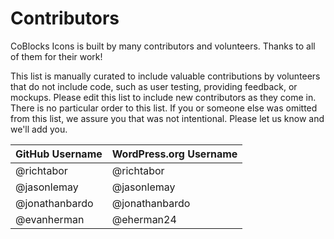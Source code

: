 # Contributors

CoBlocks Icons is built by many contributors and volunteers. Thanks to all of them for their work!

This list is manually curated to include valuable contributions by volunteers that do not include code, such as user testing, providing feedback, or mockups. Please edit this list to include new contributors as they come in. There is no particular order to this list. If you or someone else was omitted from this list, we assure you that was not intentional. Please let us know and we'll add you.

| GitHub Username | WordPress.org Username |
| --------------- | ---------------------- |
| @richtabor      | @richtabor             |
| @jasonlemay     | @jasonlemay            |
| @jonathanbardo  | @jonathanbardo         |
| @evanherman     | @eherman24             |

